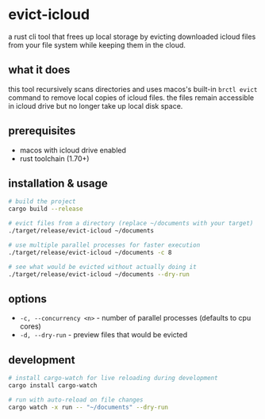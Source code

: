 # evict-icloud

a rust cli tool that frees up local storage by evicting downloaded icloud files from your file system while keeping them in the cloud.

## what it does

this tool recursively scans directories and uses macos's built-in `brctl evict` command to remove local copies of icloud files. the files remain accessible in icloud drive but no longer take up local disk space.

## prerequisites

* macos with icloud drive enabled
* rust toolchain (1.70+)

## installation & usage

```bash
# build the project
cargo build --release

# evict files from a directory (replace ~/documents with your target)
./target/release/evict-icloud ~/documents

# use multiple parallel processes for faster execution
./target/release/evict-icloud ~/documents -c 8

# see what would be evicted without actually doing it
./target/release/evict-icloud ~/documents --dry-run
```

## options

* `-c, --concurrency <n>` - number of parallel processes (defaults to cpu cores)
* `-d, --dry-run` - preview files that would be evicted

## development

```bash
# install cargo-watch for live reloading during development
cargo install cargo-watch

# run with auto-reload on file changes
cargo watch -x run -- "~/documents" --dry-run
```